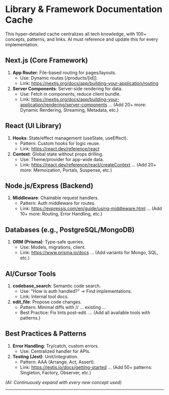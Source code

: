 # Library & Framework Documentation Cache

This hyper-detailed cache centralizes all tech knowledge, with 100+ concepts, patterns, and links. AI must reference and update this for every implementation.

## Next.js (Core Framework)
1. **App Router**: File-based routing for pages/layouts.
   - Use: Dynamic routes [/products/[id]].
   - Link: https://nextjs.org/docs/app/building-your-application/routing
2. **Server Components**: Server-side rendering for data.
   - Use: Fetch in components, reduce client bundle.
   - Link: https://nextjs.org/docs/app/building-your-application/rendering/server-components
... (Add 20+ more: Dynamic Rendering, Streaming, Metadata, etc.)

## React (UI Library)
1. **Hooks**: State/effect management (useState, useEffect).
   - Pattern: Custom hooks for logic reuse.
   - Link: https://react.dev/reference/react
2. **Context**: Global state without props drilling.
   - Use: Theme/provider for app-wide data.
   - Link: https://react.dev/reference/react/createContext
... (Add 20+ more: Memoization, Portals, Suspense, etc.)

## Node.js/Express (Backend)
1. **Middleware**: Chainable request handlers.
   - Pattern: Auth middleware for routes.
   - Link: https://expressjs.com/en/guide/using-middleware.html
... (Add 10+ more: Routing, Error Handling, etc.)

## Databases (e.g., PostgreSQL/MongoDB)
1. **ORM (Prisma)**: Type-safe queries.
   - Use: Models, migrations, client.
   - Link: https://www.prisma.io/docs
... (Add variants for Mongo, SQL, etc.)

## AI/Cursor Tools
1. **codebase_search**: Semantic code search.
   - Use: "How is auth handled?" → Find implementations.
   - Link: Internal tool docs.
2. **edit_file**: Propose code changes.
   - Pattern: Minimal diffs with // ... existing ...
   - Best Practice: Fix lints post-edit.
... (Add all available tools with patterns.)

## Best Practices & Patterns
1. **Error Handling**: Try/catch, custom errors.
   - Use: Centralized handler for APIs.
2. **Testing (Jest)**: Unit/integration.
   - Pattern: AAA (Arrange, Act, Assert).
   - Link: https://jestjs.io/docs/getting-started
... (Add 50+ patterns: Singleton, Factory, Observer, etc.)

*(AI: Continuously expand with every new concept used)*

---
